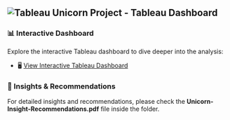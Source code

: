 ## ![Tableau](https://img.shields.io/badge/Tableau-E97627?style=for-the-badge&logo=tableau&logoColor=white) Unicorn Project - Tableau Dashboard

### 📊 Interactive Dashboard
Explore the interactive Tableau dashboard to dive deeper into the analysis:

- 🖥️  [View Interactive Tableau Dashboard](https://public.tableau.com/app/profile/simoun.asmar/viz/Book1_17280375938130/Dashboard1)

### 📄 Insights & Recommendations
For detailed insights and recommendations, please check the **Unicorn-Insight-Recommendations.pdf** file inside the folder.

